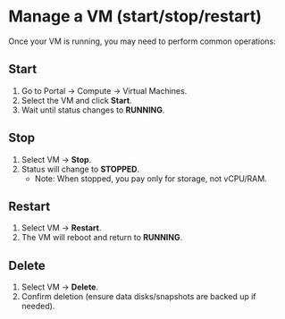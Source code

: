 # Manage a VM (start/stop/restart)

Once your VM is running, you may need to perform common operations:

## Start  
1. Go to Portal → Compute → Virtual Machines.  
2. Select the VM and click **Start**.  
3. Wait until status changes to **RUNNING**.

## Stop  
1. Select VM → **Stop**.  
2. Status will change to **STOPPED**.  
   - Note: When stopped, you pay only for storage, not vCPU/RAM.

## Restart  
1. Select VM → **Restart**.  
2. The VM will reboot and return to **RUNNING**.

## Delete  
1. Select VM → **Delete**.  
2. Confirm deletion (ensure data disks/snapshots are backed up if needed).
